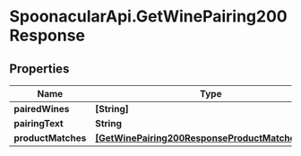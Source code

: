 # SpoonacularApi.GetWinePairing200Response

## Properties

Name | Type | Description | Notes
------------ | ------------- | ------------- | -------------
**pairedWines** | **[String]** |  | 
**pairingText** | **String** |  | 
**productMatches** | [**[GetWinePairing200ResponseProductMatchesInner]**](GetWinePairing200ResponseProductMatchesInner.md) |  | 


